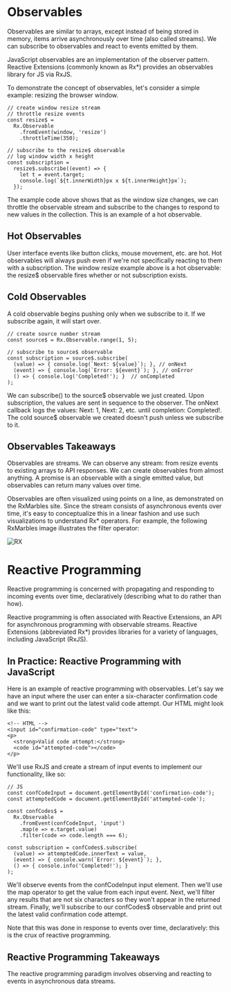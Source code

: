 # Observables

Observables are similar to arrays, except instead of being stored in memory, items arrive asynchronously over time (also called streams).
We can subscribe to observables and react to events emitted by them. 

JavaScript observables are an implementation of the observer pattern. 
Reactive Extensions (commonly known as Rx*) provides an observables library for JS via RxJS.

To demonstrate the concept of observables, let's consider a simple example: resizing the browser window. 
```
// create window resize stream
// throttle resize events
const resize$ =
  Rx.Observable
    .fromEvent(window, 'resize')
    .throttleTime(350);

// subscribe to the resize$ observable
// log window width x height
const subscription =
  resize$.subscribe((event) => {
    let t = event.target;
    console.log(`${t.innerWidth}px x ${t.innerHeight}px`);
  });

```

The example code above shows that as the window size changes, we can throttle the observable stream and subscribe to the changes to respond to new values in the collection. This is an example of a hot observable.

## Hot Observables

User interface events like button clicks, mouse movement, etc. are hot.
Hot observables will always push even if we're not specifically reacting to them with a subscription.
The window resize example above is a hot observable: the resize$ observable fires whether or not subscription exists.

## Cold Observables

A cold observable begins pushing only when we subscribe to it.
If we subscribe again, it will start over.

```
// create source number stream
const source$ = Rx.Observable.range(1, 5);

// subscribe to source$ observable
const subscription = source$.subscribe(
  (value) => { console.log(`Next: ${value}`); }, // onNext
  (event) => { console.log(`Error: ${event}`); }, // onError
  () => { console.log('Completed!'); }  // onCompleted
);

```

We can subscribe() to the source$ observable we just created. 
Upon subscription, the values are sent in sequence to the observer. 
The onNext callback logs the values: Next: 1, Next: 2, etc. until completion: Completed!.
The cold source$ observable we created doesn't push unless we subscribe to it.

## Observables Takeaways

Observables are streams.
We can observe any stream: from resize events to existing arrays to API responses.
We can create observables from almost anything. A promise is an observable with a single emitted value, but observables can return many values over time.

Observables are often visualized using points on a line, as demonstrated on the RxMarbles site. 
Since the stream consists of asynchronous events over time, it's easy to conceptualize this in a linear fashion and use such visualizations to understand Rx* operators. For example, the following RxMarbles image illustrates the filter operator:

![RX](https://cdn.auth0.com/blog/jsglossary/rxmarbles.png)


# Reactive Programming

Reactive programming is concerned with propagating and responding to incoming events over time, declaratively (describing what to do rather than how).

Reactive programming is often associated with Reactive Extensions, an API for asynchronous programming with observable streams.
Reactive Extensions (abbreviated Rx*) provides libraries for a variety of languages, including JavaScript (RxJS).

## In Practice: Reactive Programming with JavaScript

Here is an example of reactive programming with observables.
Let's say we have an input where the user can enter a six-character confirmation code and we want to print out the latest valid code attempt. Our HTML might look like this:

```
<!-- HTML -->
<input id="confirmation-code" type="text">
<p>
  <strong>Valid code attempt:</strong>
  <code id="attempted-code"></code>
</p>
```

We'll use RxJS and create a stream of input events to implement our functionality, like so:

```
// JS
const confCodeInput = document.getElementById('confirmation-code');
const attemptedCode = document.getElementById('attempted-code');

const confCodes$ =
  Rx.Observable
    .fromEvent(confCodeInput, 'input')
    .map(e => e.target.value)
    .filter(code => code.length === 6);

const subscription = confCodes$.subscribe(
  (value) => attemptedCode.innerText = value,
  (event) => { console.warn(`Error: ${event}`); },
  () => { console.info('Completed!'); }
);

```
We'll observe events from the confCodeInput input element. Then we'll use the map operator to get the value from each input event. Next, we'll filter any results that are not six characters so they won't appear in the returned stream. Finally, we'll subscribe to our confCodes$ observable and print out the latest valid confirmation code attempt.

Note that this was done in response to events over time, declaratively: this is the crux of reactive programming.

## Reactive Programming Takeaways

The reactive programming paradigm involves observing and reacting to events in asynchronous data streams.

